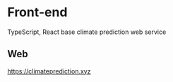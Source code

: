 # Front-end

TypeScript, React base climate prediction web service

## Web
https://climateprediction.xyz
